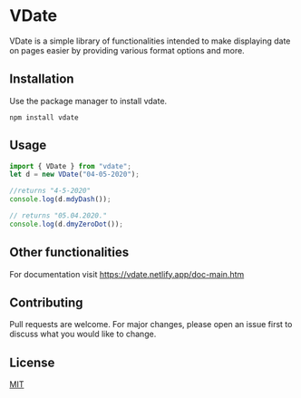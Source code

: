 # VDate

VDate is a simple library of functionalities intended to make displaying date on pages easier by providing various format options and more.

## Installation

Use the package manager to install vdate.

```
npm install vdate
```

## Usage

```javascript
import { VDate } from "vdate";
let d = new VDate("04-05-2020");

//returns "4-5-2020"
console.log(d.mdyDash());

// returns "05.04.2020."
console.log(d.dmyZeroDot());
```

## Other functionalities

For documentation visit https://vdate.netlify.app/doc-main.htm

## Contributing

Pull requests are welcome. For major changes, please open an issue first to discuss what you would like to change.

## License

[MIT](https://choosealicense.com/licenses/mit/)
